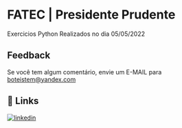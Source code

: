 # FATEC | Presidente Prudente 

Exercicios Python Realizados no dia 05/05/2022

## Feedback

Se você tem algum comentário, envie um E-MAIL para boteistem@yandex.com


## 🔗 Links
[![linkedin](https://img.shields.io/badge/linkedin-0A66C2?style=for-the-badge&logo=linkedin&logoColor=white)](https://linkedin.com/in/bruno-fullsteck/)
